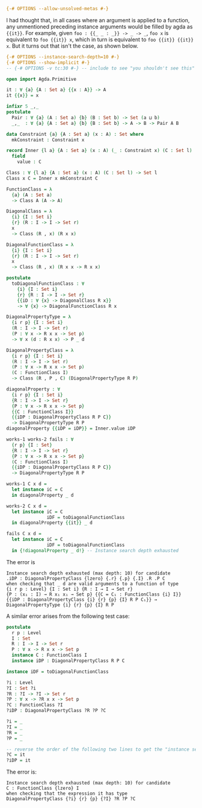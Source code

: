 ```agda
{-# OPTIONS --allow-unsolved-metas #-}
```
I had thought that, in all cases where an argument is applied to a function, any unmentioned preceding instance arguments would be filled by agda as `{{it}}`. For example, given `foo : {{_ _ : _}} -> _ -> _`, `foo x` is equivalent to `foo {{it}} x`, which in turn is equivalent to `foo {{it}} {{it}} x`. But it turns out that isn't the case, as shown below.
```agda
{-# OPTIONS --instance-search-depth=10 #-}
{-# OPTIONS --show-implicit #-}
-- {-# OPTIONS -v tc:30 #-} -- include to see "you shouldn't see this" in the debug output

open import Agda.Primitive

it : ∀ {a} {A : Set a} {{x : A}} -> A
it {{x}} = x

infixr 5 _,_
postulate
  Pair : ∀ {a} (A : Set a) {b} (B : Set b) -> Set (a ⊔ b)
  _,_  : ∀ {a} {A : Set a} {b} {B : Set b} -> A -> B -> Pair A B

data Constraint {a} {A : Set a} (x : A) : Set where
  mkConstraint : Constraint x

record Inner {l a} {A : Set a} (x : A) (_ : Constraint x) (C : Set l) : Set l where
  field
    value : C

Class : ∀ {l a} {A : Set a} (x : A) (C : Set l) -> Set l
Class x C = Inner x mkConstraint C

FunctionClass = λ
  {a} (A : Set a)
  -> Class A (A -> A)

DiagonalClass = λ
  {i} {I : Set i}
  {r} (R : I -> I -> Set r)
  x
  -> Class (R , x) (R x x)

DiagonalFunctionClass = λ
  {i} {I : Set i}
  {r} (R : I -> I -> Set r)
  x
  -> Class (R , x) (R x x -> R x x)

postulate
  toDiagonalFunctionClass : ∀
    {i} {I : Set i}
    {r} {R : I -> I -> Set r}
    {{iD : ∀ {x} -> DiagonalClass R x}}
    -> ∀ {x} -> DiagonalFunctionClass R x

DiagonalPropertyType = λ
  {i r p} {I : Set i}
  (R : I -> I -> Set r)
  (P : ∀ x -> R x x -> Set p)
  -> ∀ x (d : R x x) -> P _ d

DiagonalPropertyClass = λ
  {i r p} {I : Set i}
  (R : I -> I -> Set r)
  (P : ∀ x -> R x x -> Set p)
  (C : FunctionClass I)
  -> Class (R , P , C) (DiagonalPropertyType R P)

diagonalProperty : ∀
  {i r p} {I : Set i}
  {R : I -> I -> Set r}
  {P : ∀ x -> R x x -> Set p}
  {{C : FunctionClass I}}
  {{iDP : DiagonalPropertyClass R P C}}
  -> DiagonalPropertyType R P
diagonalProperty {{iDP = iDP}} = Inner.value iDP

works-1 works-2 fails : ∀
  {r p} {I : Set}
  {R : I -> I -> Set r}
  {P : ∀ x -> R x x -> Set p}
  (C : FunctionClass I)
  {{iDP : DiagonalPropertyClass R P C}}
  -> DiagonalPropertyType R P

works-1 C x d =
  let instance iC = C
  in diagonalProperty _ d

works-2 C x d =
  let instance iC = C
               iDF = toDiagonalFunctionClass
  in diagonalProperty {{it}} _ d

fails C x d =
  let instance iC = C
               iDF = toDiagonalFunctionClass
  in {!diagonalProperty _ d!} -- Instance search depth exhausted
```

The error is

    Instance search depth exhausted (max depth: 10) for candidate
    .iDP : DiagonalPropertyClass {lzero} {.r} {.p} {.I} .R .P C
    when checking that _ d are valid arguments to a function of type
    {i r p : Level} {I : Set i} {R : I → I → Set r}
    {P : (x₁ : I) → R x₁ x₁ → Set p} {{C = C₁ : FunctionClass {i} I}}
    {{iDP : DiagonalPropertyClass {i} {r} {p} {I} R P C₁}} →
    DiagonalPropertyType {i} {r} {p} {I} R P

A similar error arises from the following test case:
```agda
postulate
  r p : Level
  I : Set
  R : I -> I -> Set r
  P : ∀ x -> R x x -> Set p
  instance C : FunctionClass I
  instance iDP : DiagonalPropertyClass R P C

instance iDF = toDiagonalFunctionClass

?i : Level
?I : Set ?i
?R : ?I -> ?I -> Set r
?P : ∀ x -> ?R x x -> Set p
?C : FunctionClass ?I
?iDP : DiagonalPropertyClass ?R ?P ?C

?i = _
?I = _
?R = _
?P = _

-- reverse the order of the following two lines to get the "instance search depth exhausted" error
?C = it
?iDP = it
```

The error is:

    Instance search depth exhausted (max depth: 10) for candidate
    C : FunctionClass {lzero} I
    when checking that the expression it has type
    DiagonalPropertyClass {?i} {r} {p} {?I} ?R ?P ?C
